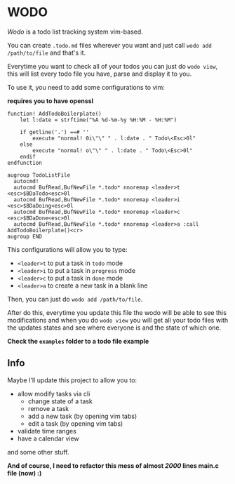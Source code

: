 # WODO

_Wodo_ is a todo list tracking system vim-based.

You can create `.todo.md` files wherever you want and just call `wodo add /path/to/file` and that's it.

Everytime you want to check all of your todos you can just do `wodo view`, this will list every todo file you have, parse and display it to you.

To use it, you need to add some configurations to vim:

**requires you to have openssl**

```vim
function! AddTodoBoilerplate()
    let l:date = strftime("%A %d-%m-%y %H:%M - %H:%M")

    if getline('.') ==# ''
        execute "normal! 0i\"\" " . l:date . " Todo\<Esc>0l"
    else
        execute "normal! o\"\" " . l:date . " Todo\<Esc>0l"
    endif
endfunction

augroup TodoListFile
  autocmd!
  autocmd BufRead,BufNewFile *.todo* nnoremap <leader>t <esc>$BDaTodo<esc>0l
  autocmd BufRead,BufNewFile *.todo* nnoremap <leader>i <esc>$BDaDoing<esc>0l
  autocmd BufRead,BufNewFile *.todo* nnoremap <leader>c <esc>$BDaDone<esc>0l
  autocmd BufRead,BufNewFile *.todo* nnoremap <leader>a :call AddTodoBoilerplate()<cr>
augroup END
```

This configurations will allow you to type:

- `<leader>t` to put a task in `todo` mode
- `<leader>i` to put a task in `progress` mode
- `<leader>c` to put a task in `done` mode
- `<leader>a` to create a new task in a blank line

Then, you can just do `wodo add /path/to/file`.

After do this, everytime you update this file the wodo will be able to see this modifications and when you do `wodo view` you will get all your todo files with the updates states and see where everyone is and the state of which one.

**Check the `examples` folder to a todo file example**

## Info

Maybe I'll update this project to allow you to:

- allow modify tasks via cli
    - change state of a task
    - remove a task
    - add a new task (by opening vim tabs)
    - edit a task (by opening vim tabs)
- validate time ranges
- have a calendar view

and some other stuff.

**And of course, I need to refactor this mess of almost _2000_ lines main.c file (now) :)**

